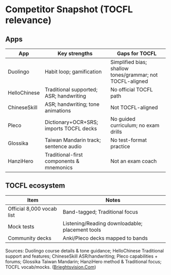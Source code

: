 # Competitor Snapshot (TOCFL relevance)

## Apps
| App | Key strengths | Gaps for TOCFL |
|---|---|---|
| Duolingo | Habit loop; gamification | Simplified bias; shallow tones/grammar; not TOCFL-aligned |
| HelloChinese | Traditional supported; ASR; handwriting | No official TOCFL path |
| ChineseSkill | ASR; handwriting; tone animations | Not TOCFL-aligned |
| Pleco | Dictionary+OCR+SRS; imports TOCFL decks | No guided curriculum; no exam drills |
| Glossika | Taiwan Mandarin track; sentence audio | No test-format practice |
| HanziHero | Traditional-first components & mnemonics | Not an exam coach |

## TOCFL ecosystem
| Item | Notes |
|---|---|
| Official 8,000 vocab list | Band-tagged; Traditional focus |
| Mock tests | Listening/Reading downloadable; placement tools |
| Community decks | Anki/Pleco decks mapped to bands |

Sources: Duolingo course details & tone guidance; HelloChinese Traditional support and features; ChineseSkill ASR/handwriting; Pleco capabilities + forums; Glossika Taiwan Mandarin; HanziHero method & Traditional focus; TOCFL vocab/mocks. ([Brieghtsvision.Com][1])

[1]: https://brieghtsvision.com/duolingos-chinese/?utm_source=chatgpt.com "Duolingo's Chinese Program: Everything You Need in 2025"

